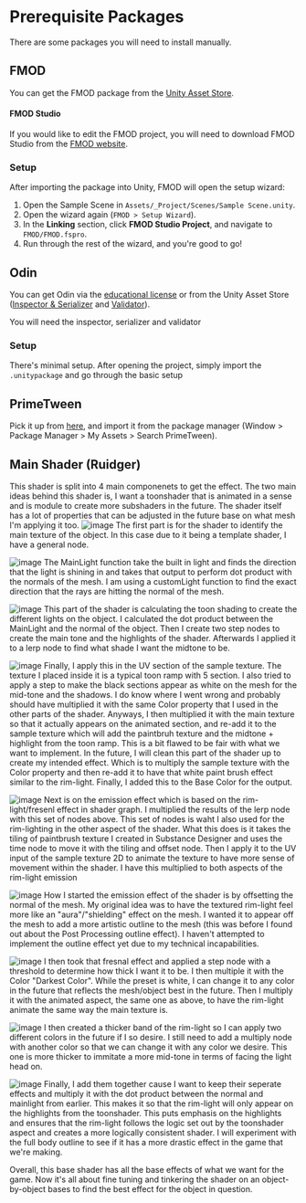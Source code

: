 # Prerequisite Packages

There are some packages you will need to install manually.

## FMOD

You can get the FMOD package from
the [Unity Asset Store](https://assetstore.unity.com/packages/tools/audio/fmod-for-unity-161631).

#### FMOD Studio

If you would like to edit the FMOD project, you will need to download FMOD Studio from
the [FMOD website](https://www.fmod.com/download#fmodstudio).

### Setup

After importing the package into Unity, FMOD will open the setup wizard:

1. Open the Sample Scene in `Assets/_Project/Scenes/Sample Scene.unity`.
2. Open the wizard again (`FMOD > Setup Wizard`).
3. In the **Linking** section, click **FMOD Studio Project**, and navigate to `FMOD/FMOD.fspro`.
4. Run through the rest of the wizard, and you're good to go!

## Odin

You can get Odin via the [educational license](https://odininspector.com/educational/ontario-tech-university) or
from the Unity Asset Store ([Inspector & Serializer](https://assetstore.unity.com/packages/tools/utilities/odin-inspector-and-serializer-89041) and [Validator](https://assetstore.unity.com/packages/tools/utilities/odin-validator-227861)).

You will need the inspector, serializer and validator

### Setup

There's minimal setup. After opening the project, simply import the ```.unitypackage``` and go through the basic setup

## PrimeTween
Pick it up from [here](https://assetstore.unity.com/packages/tools/animation/primetween-high-performance-animations-and-sequences-252960), and import it from the package manager (Window > Package Manager > My Assets > Search PrimeTween).

## Main Shader (Ruidger)   

This shader is split into 4 main componenets to get the effect. The two main ideas behind this shader is, I want a toonshader that is animated in a sense and is module to create more subshaders in the future. The shader itself has a lot of properties that can be adjusted in the future base on what mesh I'm applying it too. 
![image](https://github.com/user-attachments/assets/e5f044eb-791f-4c10-ab28-d354b1da19a4)
The first part is for the shader to identify the main texture of the object. In this case due to it being a template shader, I have a general node. 

![image](https://github.com/user-attachments/assets/d6b4e9f7-9f10-4df8-ba16-b9d74d1ad32d)
The MainLight function take the built in light and finds the direction that the light is shining in and takes that output to perform dot product with the normals of the mesh. 
I am using a customLight function to find the exact direction that the rays are hitting the normal of the mesh. 

![image](https://github.com/user-attachments/assets/ea4ed34f-1ec6-42ea-bb2d-9c37b71752a9)
This part of the shader is calculating the toon shading to create the different lights on the object. I calculated the dot product between the MainLight and the normal of the object. 
Then I create two step nodes to create the main tone and the highlights of the shader. Afterwards I applied it to a lerp node to find what shade I want the midtone to be. 

![image](https://github.com/user-attachments/assets/6e142b94-ba65-4b29-a8c0-9812c39605f6)
Finally, I apply this in the UV section of the sample texture. The texture I placed inside it is a typical toon ramp with 5 section. I also tried to apply a step to make the black sections appear as white on the mesh for the mid-tone and the shadows. I do know where I went wrong and probably should have multiplied it with the same Color property that I used in the other parts of the shader. Anyways, I then multiplied it with the main texture so that it actually appears on the animated section, and re-add it to the sample texture which will add the paintbruh texture and the midtone + highlight from the toon ramp. This is a bit flawed to be fair with what we want to implement. In the future, I will clean this part of the shader up to create my intended effect. Which is to multiply the sample texture with the Color property and then re-add it to have that white paint brush effect similar to the rim-light. Finally, I added this to the Base Color for the output.   


![image](https://github.com/user-attachments/assets/6d389e96-0342-4584-8e6c-d10a7156ee3e)
Next is on the emission effect which is based on the rim-light/fresenl effect in shader graph. I multiplied the results of the lerp node with this set of nodes above. This set of nodes is waht I also used for the rim-lighting in the other aspect of the shader. 
What this does is it takes the tiling of paintbrush texture I created in Substance Designer and uses the time node to move it with the tiling and offset node. Then I apply it to the UV input of the sample texture 2D to animate the texture to have more sense of movement within the shader. I have this multiplied to both aspects of the rim-light emission  

![image](https://github.com/user-attachments/assets/837edc69-7aba-4378-961e-4a2637560ad2)
How I started the emission effect of the shader is by offsetting the normal of the mesh. My original idea was to have the textured rim-light feel more like an "aura"/"shielding" effect on the mesh. I wanted it to appear off the mesh to add a more artistic outline to the mesh (this was before I found out about the Post Processing outline effect). I haven't attempted to implement the outline effect yet due to my technical incapabilities. 

![image](https://github.com/user-attachments/assets/977b2bf2-c270-4e58-8977-8af95e51aabf)
I then took that fresnal effect and applied a step node with a threshold to determine how thick I want it to be. I then multiple it with the Color "Darkest Color". While the preset is white, I can change it to any color in the future that reflects the mesh/object best in the future. Then I multiply it with the animated aspect, the same one as above, to have the rim-light animate the same way the main texture is. 

![image](https://github.com/user-attachments/assets/43c7eccc-8049-4b5e-b451-d4d4e8c49254)
I then created a thicker band of the rim-light so I can apply two different colors in the future if I so desire. I still need to add a multiply node with another color so that we can change it with any color we desire. This one is more thicker to immitate a more mid-tone in terms of facing the light head on. 

![image](https://github.com/user-attachments/assets/d73db760-8a28-4cfb-98eb-81223e41673a)
Finally, I add them together cause I want to keep their seperate effects and multiply it with the dot product between the normal and mainlight from earlier. This makes it so that the rim-light will only appear on the highlights from the toonshader. This puts emphasis on the highlights and ensures that the rim-light follows the logic set out by the toonshader aspect and creates a more logically consistent shader. I will experiment with the full body outline to see if it has a more drastic effect in the game that we're making. 

Overall, this base shader has all the base effects of what we want for the game. Now it's all about fine tuning and tinkering the shader on an object-by-object bases to find the best effect for the object in question. 











